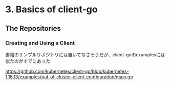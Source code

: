 # 3. Basics of client-go

## The Repositories

### Creating and Using a Client

書籍のサンプルリポジトリには置いてなさそうだが、client-goのexamplesには似たのがすでにあった

https://github.com/kubernetes/client-go/blob/kubernetes-1.16.13/examples/out-of-cluster-client-configuration/main.go
